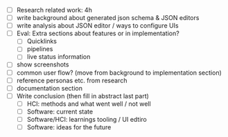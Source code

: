 - [ ] Research related work: 4h
- [ ] write background about generated json schema & JSON editors
- [ ] write analysis about JSON editor / ways to configure UIs
- [ ] Eval: Extra sections about features or in implementation?
	- [ ] Quicklinks
	- [ ] pipelines
	- [ ] live status information
- [ ] show screenshots
- [ ] common user flow? (move from background to implementation section)
- [ ] reference personas etc. from research
- [ ] documentation section
- [ ] Write conclusion (then fill in abstract last part)
	- [ ] HCI: methods and what went well / not well
	- [ ] Software: current state
	- [ ] Software/HCI: learnings tooling / UI edtiro
	- [ ] Software: ideas for the future